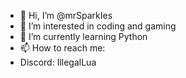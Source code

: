 - 👋 Hi, I’m @mrSparkIes
- 👀 I’m interested in coding and gaming
- 🌱 I’m currently learning Python
- 📫 How to reach me:
- Discord: IllegalLua

<!---
mrSparkIes/mrSparkIes is a ✨ special ✨ repository because its `README.md` (this file) appears on your GitHub profile.
You can click the Preview link to take a look at your changes.
--->
